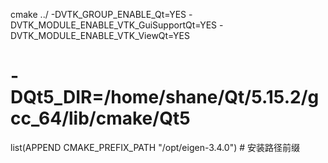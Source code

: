 

cmake   ../   -DVTK_GROUP_ENABLE_Qt=YES  -DVTK_MODULE_ENABLE_VTK_GuiSupportQt=YES  -DVTK_MODULE_ENABLE_VTK_ViewQt=YES  

# -DQt5_DIR=/home/shane/Qt/5.15.2/gcc_64/lib/cmake/Qt5



list(APPEND CMAKE_PREFIX_PATH "/opt/eigen-3.4.0") # 安装路径前缀
